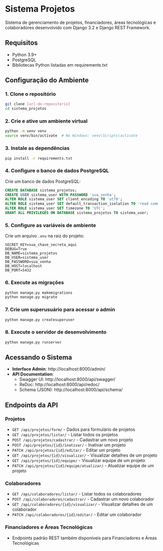 # Sistema Projetos

Sistema de gerenciamento de projetos, financiadores, áreas tecnológicas e colaboradores desenvolvido com Django 3.2 e Django REST Framework.

## Requisitos

- Python 3.9+
- PostgreSQL
- Bibliotecas Python listadas em requirements.txt

## Configuração do Ambiente

### 1. Clone o repositório

```bash
git clone [url-do-repositorio]
cd sistema_projetos
```

### 2. Crie e ative um ambiente virtual

```bash
python -m venv venv
source venv/bin/activate  # No Windows: venv\Scripts\activate
```

### 3. Instale as dependências

```bash
pip install -r requirements.txt
```

### 4. Configure o banco de dados PostgreSQL

Crie um banco de dados PostgreSQL:

```sql
CREATE DATABASE sistema_projetos;
CREATE USER sistema_user WITH PASSWORD 'sua_senha';
ALTER ROLE sistema_user SET client_encoding TO 'utf8';
ALTER ROLE sistema_user SET default_transaction_isolation TO 'read committed';
ALTER ROLE sistema_user SET timezone TO 'UTC';
GRANT ALL PRIVILEGES ON DATABASE sistema_projetos TO sistema_user;
```

### 5. Configure as variáveis de ambiente

Crie um arquivo `.env` na raiz do projeto:

```
SECRET_KEY=sua_chave_secreta_aqui
DEBUG=True
DB_NAME=sistema_projetos
DB_USER=sistema_user
DB_PASSWORD=sua_senha
DB_HOST=localhost
DB_PORT=5432
```

### 6. Execute as migrações

```bash
python manage.py makemigrations
python manage.py migrate
```

### 7. Crie um superusuário para acessar o admin

```bash
python manage.py createsuperuser
```

### 8. Execute o servidor de desenvolvimento

```bash
python manage.py runserver
```

## Acessando o Sistema

- **Interface Admin**: http://localhost:8000/admin/
- **API Documentation**: 
  - Swagger UI: http://localhost:8000/api/swagger/
  - ReDoc: http://localhost:8000/api/redoc/
  - Schema (JSON): http://localhost:8000/api/schema/

## Endpoints da API

### Projetos
- `GET /api/projetos/form/` - Dados para formulário de projetos
- `GET /api/projetos/listar/` - Listar todos os projetos
- `POST /api/projetos/cadastrar/` - Cadastrar um novo projeto
- `POST /api/projetos/{id}/inativar/` - Inativar um projeto
- `PATCH /api/projetos/{id}/editar/` - Editar um projeto
- `GET /api/projetos/{id}/visualizar/` - Visualizar detalhes de um projeto
- `GET /api/projetos/{id}/equipe/` - Visualizar equipe de um projeto
- `PATCH /api/projetos/{id}/equipe/atualizar/` - Atualizar equipe de um projeto

### Colaboradores
- `GET /api/colaboradores/listar/` - Listar todos os colaboradores
- `POST /api/colaboradores/cadastrar/` - Cadastrar um novo colaborador
- `GET /api/colaboradores/{id}/visualizar/` - Visualizar detalhes de um colaborador
- `PATCH /api/colaboradores/{id}/editar/` - Editar um colaborador

### Financiadores e Áreas Tecnológicas
- Endpoints padrão REST também disponíveis para Financiadores e Áreas Tecnológicas